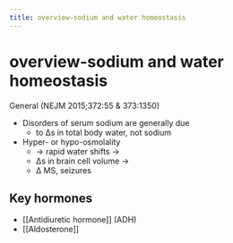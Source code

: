 ```yaml
---
title: overview-sodium and water homeostasis
---
```

# overview-sodium and water homeostasis

General (NEJM 2015;372:55 & 373:1350)

* Disorders of serum sodium are generally due
	* to Δs in total body water, not sodium
* Hyper- or hypo-osmolality
	* → rapid water shifts →
	* Δs in brain cell volume →
	* Δ MS, seizures

## Key hormones
* [[Antidiuretic hormone]] (ADH)
* [[Aldosterone]]
